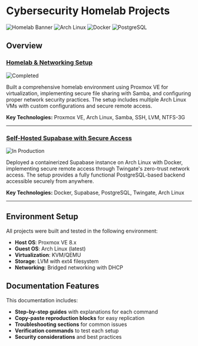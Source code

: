 # Cybersecurity Homelab Projects

![Homelab Banner](https://img.shields.io/badge/Homelab-Cybersecurity-blue?style=for-the-badge&logo=security&logoColor=white) ![Arch Linux](https://img.shields.io/badge/Arch_Linux-1793D1?style=for-the-badge&logo=arch-linux&logoColor=white) ![Docker](https://img.shields.io/badge/docker-%230db7ed.svg?style=for-the-badge&logo=docker&logoColor=white) ![PostgreSQL](https://img.shields.io/badge/postgresql-4169e1?style=for-the-badge&logo=postgresql&logoColor=white)

## Overview

### [Homelab & Networking Setup](docs/homelab/)
![Completed](https://img.shields.io/badge/Status-Completed-success)

Built a comprehensive homelab environment using Proxmox VE for virtualization, implementing secure file sharing with Samba, and configuring proper network security practices. The setup includes multiple Arch Linux VMs with custom configurations and secure remote access.

**Key Technologies:** Proxmox VE, Arch Linux, Samba, SSH, LVM, NTFS-3G

---

### [Self-Hosted Supabase with Secure Access](docs/supabase)
![In Production](https://img.shields.io/badge/Status-In_Production-brightgreen)

Deployed a containerized Supabase instance on Arch Linux with Docker, implementing secure remote access through Twingate's zero-trust network access. The setup provides a fully functional PostgreSQL-based backend accessible securely from anywhere.

**Key Technologies:** Docker, Supabase, PostgreSQL, Twingate, Arch Linux

---
## Environment Setup

All projects were built and tested in the following environment:

- **Host OS**: Proxmox VE 8.x
- **Guest OS**: Arch Linux (latest)
- **Virtualization**: KVM/QEMU
- **Storage**: LVM with ext4 filesystem
- **Networking**: Bridged networking with DHCP

## Documentation Features

This documentation includes:

- **Step-by-step guides** with explanations for each command
- **Copy-paste reproduction blocks** for easy replication
- **Troubleshooting sections** for common issues
- **Verification commands** to test each setup
- **Security considerations** and best practices

